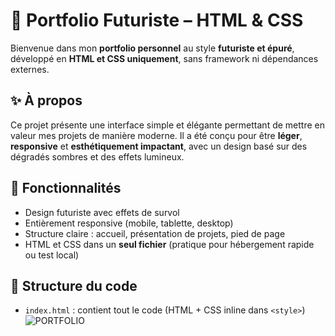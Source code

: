 
# 🌌 Portfolio Futuriste – HTML & CSS

Bienvenue dans mon **portfolio personnel** au style **futuriste et épuré**, développé en **HTML et CSS uniquement**, sans framework ni dépendances externes.

## ✨ À propos

Ce projet présente une interface simple et élégante permettant de mettre en valeur mes projets de manière moderne. Il a été conçu pour être **léger**, **responsive** et **esthétiquement impactant**, avec un design basé sur des dégradés sombres et des effets lumineux.

## 🎯 Fonctionnalités

- Design futuriste avec effets de survol
- Entièrement responsive (mobile, tablette, desktop)
- Structure claire : accueil, présentation de projets, pied de page
- HTML et CSS dans un **seul fichier** (pratique pour hébergement rapide ou test local)

## 📁 Structure du code

- `index.html` : contient tout le code (HTML + CSS inline dans `<style>`)
![PORTFOLIO](https://github.com/user-attachments/assets/38be6817-1763-4551-8e01-91273968ecc4)
